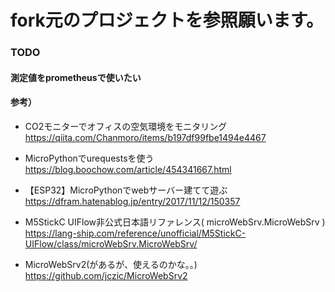 # fork元のプロジェクトを参照願います。

### TODO
#### 測定値をprometheusで使いたい




#### 参考）
* CO2モニターでオフィスの空気環境をモニタリング
    https://qiita.com/Chanmoro/items/b197df99fbe1494e4467

* MicroPythonでurequestsを使う  
    https://blog.boochow.com/article/454341667.html

* 【ESP32】MicroPythonでwebサーバー建てて遊ぶ
    https://dfram.hatenablog.jp/entry/2017/11/12/150357

* M5StickC UIFlow非公式日本語リファレンス( microWebSrv.MicroWebSrv )
    https://lang-ship.com/reference/unofficial/M5StickC-UIFlow/class/microWebSrv.MicroWebSrv/

* MicroWebSrv2(があるが、使えるのかな。。)
    https://github.com/jczic/MicroWebSrv2
